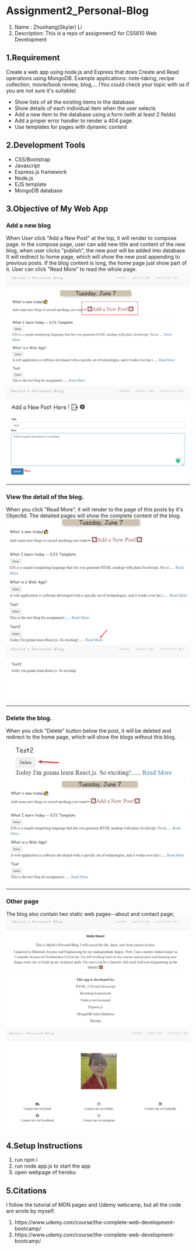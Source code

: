 # Assignment2_Personal-Blog
1. Name : Zhuohang(Skylar) Li
2. Description: This is a repo of assignment2 for CS5610 Web Development

<h2>
    1.Requirement
</h2>
<p>Create a web app using node.js and Express that does Create and Read operations using MongoDB. Example applications: note-taking, recipe collection, movie/book review, blog,... (You could check your topic with us if you are not sure it's suitable)<p>
<ul>
    <li>Show lists of all the existing items in the database</li>
    <li>Show details of each individual item when the user selects</li>
    <li>Add a new item to the database using a form (with at least 2 fields)</li>
    <li>Add a proper error handler to render a 404 page.</li>
    <li>Use templates for pages with dynamic content</li>
</ul>


<h2>2.Development Tools</h2>
<ul>
    <li>CSS/Bootstrap</li>
    <li>Javascript</li>
    <li>Express.js framework</li>
    <li>Node.js</li>
    <li>EJS template</li>
    <li>MongoDB database</li>
</ul>



<h2>3.Objective of My Web App</h2>
<h3>Add a new blog</h3>
When User click "Add a New Post" at the top, it will render to compose page. In the compose page, user can add new title and content
of the new blog, when user clicks "publish", the new post will be added into database. It will redirect to home page, which will show
the new post appending to previous posts.
If the blog content is long, the home page just show part of it. User can click "Read More" to read the whole page.
<img src="/public/images/demo_1.png"></img>
<img src="/public/images/demo_2.png"></img>

<hr>
<h3>View the detail of the blog.</h3>
When you click "Read More", it will render to the page of this posts by it's ObjectId. The detailed pages will show the complete content
of the blog.
<img src="/public/images/demo_3.png"></img>
<img src="/public/images/demo_4.png"></img>

<hr>
<h3>Delete the blog.</h3>
When you click "Delete" button below the post, it will be deleted and redirect to the home page, which will show the blogs without this 
blog.
<img src="/public/images/demo_5.png"></img>
<img src="/public/images/demo_6.png"></img>

<hr>
<h3>Other page</h3>
The blog also contain two static web pages--about and contact page;
<img src="/public/images/about_page.png"></img>
<img src="/public/images/contact_page.png"></img>


<h2>4.Setup Instructions</h2>
<ol>
    <li>run npm i</li>
    <li>run node app.js to start the app</li>
    <li>open webpage of heroku:</li>
</ol>


<h2>5.Citations</h2>
 I follow the tutorial of MDN pages and Udemy webcamp, but all the code are wrote by myself.
<ol>
    <li>https://www.udemy.com/course/the-complete-web-development-bootcamp/</li>
    <li>https://www.udemy.com/course/the-complete-web-development-bootcamp/</li>

</ol>


